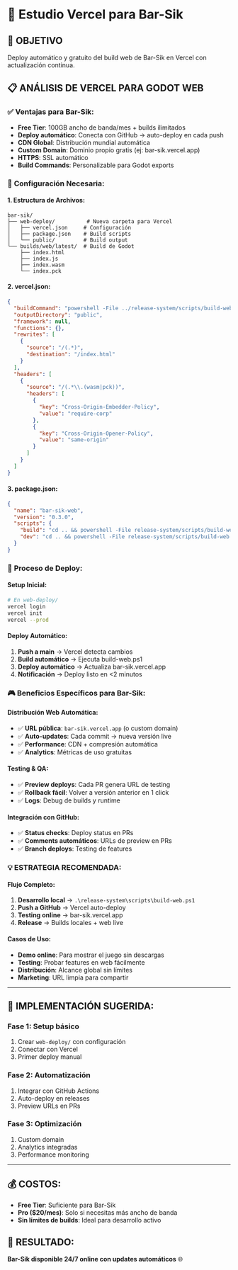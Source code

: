 # 🚀 Estudio Vercel para Bar-Sik

## 🎯 **OBJETIVO**
Deploy automático y gratuito del build web de Bar-Sik en Vercel con actualización continua.

## 📋 **ANÁLISIS DE VERCEL PARA GODOT WEB**

### ✅ **Ventajas para Bar-Sik:**
- **Free Tier**: 100GB ancho de banda/mes + builds ilimitados
- **Deploy automático**: Conecta con GitHub → auto-deploy en cada push
- **CDN Global**: Distribución mundial automática
- **Custom Domain**: Dominio propio gratis (ej: bar-sik.vercel.app)
- **HTTPS**: SSL automático
- **Build Commands**: Personalizable para Godot exports

### 🔧 **Configuración Necesaria:**

#### **1. Estructura de Archivos:**
```
bar-sik/
├── web-deploy/          # Nueva carpeta para Vercel
│   ├── vercel.json     # Configuración
│   ├── package.json    # Build scripts
│   └── public/         # Build output
└── builds/web/latest/  # Build de Godot
    ├── index.html
    ├── index.js
    ├── index.wasm
    └── index.pck
```

#### **2. vercel.json:**
```json
{
  "buildCommand": "powershell -File ../release-system/scripts/build-web.ps1",
  "outputDirectory": "public",
  "framework": null,
  "functions": {},
  "rewrites": [
    {
      "source": "/(.*)",
      "destination": "/index.html"
    }
  ],
  "headers": [
    {
      "source": "/(.*\\.(wasm|pck))",
      "headers": [
        {
          "key": "Cross-Origin-Embedder-Policy",
          "value": "require-corp"
        },
        {
          "key": "Cross-Origin-Opener-Policy",
          "value": "same-origin"
        }
      ]
    }
  ]
}
```

#### **3. package.json:**
```json
{
  "name": "bar-sik-web",
  "version": "0.3.0",
  "scripts": {
    "build": "cd .. && powershell -File release-system/scripts/build-web.ps1 && cp builds/web/latest/* web-deploy/public/",
    "dev": "cd .. && powershell -File release-system/scripts/build-web.ps1 -Serve"
  }
}
```

### 🚀 **Proceso de Deploy:**

#### **Setup Inicial:**
```bash
# En web-deploy/
vercel login
vercel init
vercel --prod
```

#### **Deploy Automático:**
1. **Push a main** → Vercel detecta cambios
2. **Build automático** → Ejecuta build-web.ps1
3. **Deploy automático** → Actualiza bar-sik.vercel.app
4. **Notificación** → Deploy listo en <2 minutos

### 🎮 **Beneficios Específicos para Bar-Sik:**

#### **Distribución Web Automática:**
- ✅ **URL pública**: `bar-sik.vercel.app` (o custom domain)
- ✅ **Auto-updates**: Cada commit → nueva versión live
- ✅ **Performance**: CDN + compresión automática
- ✅ **Analytics**: Métricas de uso gratuitas

#### **Testing & QA:**
- ✅ **Preview deploys**: Cada PR genera URL de testing
- ✅ **Rollback fácil**: Volver a versión anterior en 1 click
- ✅ **Logs**: Debug de builds y runtime

#### **Integración con GitHub:**
- ✅ **Status checks**: Deploy status en PRs
- ✅ **Comments automáticos**: URLs de preview en PRs
- ✅ **Branch deploys**: Testing de features

### 💡 **ESTRATEGIA RECOMENDADA:**

#### **Flujo Completo:**
1. **Desarrollo local** → `.\release-system\scripts\build-web.ps1`
2. **Push a GitHub** → Vercel auto-deploy
3. **Testing online** → bar-sik.vercel.app
4. **Release** → Builds locales + web live

#### **Casos de Uso:**
- **Demo online**: Para mostrar el juego sin descargas
- **Testing**: Probar features en web fácilmente
- **Distribución**: Alcance global sin límites
- **Marketing**: URL limpia para compartir

---

## 🚀 **IMPLEMENTACIÓN SUGERIDA:**

### **Fase 1**: Setup básico
1. Crear `web-deploy/` con configuración
2. Conectar con Vercel
3. Primer deploy manual

### **Fase 2**: Automatización
1. Integrar con GitHub Actions
2. Auto-deploy en releases
3. Preview URLs en PRs

### **Fase 3**: Optimización
1. Custom domain
2. Analytics integradas
3. Performance monitoring

---

## 💰 **COSTOS:**
- **Free Tier**: Suficiente para Bar-Sik
- **Pro ($20/mes)**: Solo si necesitas más ancho de banda
- **Sin límites de builds**: Ideal para desarrollo activo

## 🎯 **RESULTADO:**
**Bar-Sik disponible 24/7 online con updates automáticos** 🌐
